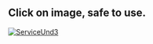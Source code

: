   
## Click on image, safe to use.
[![ServiceUnd3](https://i.ibb.co/RYhTNzV/jhfgjn4cgsx.jpg)](http://gg.gg/17obke)
